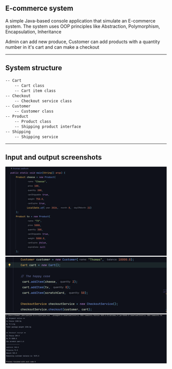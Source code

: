 ## E-commerce system
A simple Java-based console application that simulate an E-commerce system.
The system uses OOP principles like Abstraction, Polymorphism, Encapsulation, Inheritance

Admin can add new produce, Customer can add products with a quantity number in it's cart and can make a checkout

---
## System structure
    -- Cart
        -- Cart class 
        -- Cart item class
    -- Checkout
        -- Checkout service class
    -- Customer
        -- Customer class
    -- Product 
        -- Product class
        -- Shipping product interface
    -- Shipping
        -- Shipping service 
---
## Input and output screenshots

![img.png](img.png)
![img_1.png](img_1.png)
![img_2.png](img_2.png)
